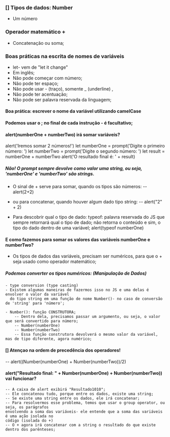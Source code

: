 ### [] Tipos de dados: Number
  - Um número

### Operador matemático + 
  - Concatenação ou soma;


### Boas práticas na escrita de nomes de variáveis

- let- vem de "let it change"
- Em inglês;
- Não pode começar com número;
- Não pode ter espaço;
- Não pode usar - (traço), somente _ (underline) ,
- Não pode ter acentuação;
- Não pode ser palavra reservada da linguagem;

#### Boa prática: escrever o nome da variável utilizando camelCase

#### Podemos usar o ; no final de cada instrução - é facultativo;

#### alert(numberOne + numberTwo) irá somar variáveis?    

  alert('Iremos somar 2 números!')
  let numberOne = prompt('Digite o primeiro número: ')
  let numberTwo = prompt('Digite o segundo número: ')
  let result = numberOne + numberTwo
  alert('O resultado final é: ' + result)
##### Não! O prompt sempre devolve como valor uma string, ou seja, 'numberOne' e 'numberTwo' são strings.

  - O sinal de + serve para somar, quando os tipos são números:
    -- alert(2+2)
  - ou para concatenar, quando houver algum dado tipo string:
    -- alert("2" + 2)  

  - Para descobrir qual o tipo de dado:
    typeof: palavra reservada do JS que sempre retornará qual o tipo de dado; não retorna o conteúdo e sim, o tipo do dado dentro de uma variável;
    alert(typeof numberOne)

#### E como fazemos para somar os valores das variáveis numberOne e numberTwo?  

  - Os tipos de dados das variáveis, precisam ser numéricos, para que o + seja usado
    como operador matemático;

  ##### Podemos converter os tipos numéricos: (Manipulação de Dados)

    - type conversion (type casting)  
    - Existem algumas maneiras de fazermos isso no JS e uma delas é envolver o valor da variável
      do tipo string em uma função de nome Number()- no caso de conversão de 'string' para 'número';  

    - Number(): função CONSTRUTORA;
        -- Dentro dela, precisamos passar um argumento, ou seja, o valor que será convertido para número;
        -- Number(numberOne)
        -- Number(numberTwo)
        -- Essa função construtora devolverá o mesmo valor da variável, mas de tipo diferente, agora numérico;

#### [] Atençao na ordem de precedência dos operadores!  

  -- alert((Number(numberOne) + Number(numberTwo))/2)

#### alert("Resultado final: " + Number(numberOne) + Number(numberTwo)) vai funcionar?

    -- A caixa de alert exibirá "Resultado1010";
    -- Ele concatenou tudo, porque entre os dados, existe uma string;
    -- Se existe uma string entre os dados, ele irá concatenar;
    -- Para resolvermos esse problema, temos que usar o group operator, ou seja, os parágrafos
    envolvendo a soma das variáveis- ele entende que a soma das variáveis é uma ação isolada no
    código (isolada do +)
    -- O + agora irá concatenar com a string o resultado do que existe dentro dos parênteses;



